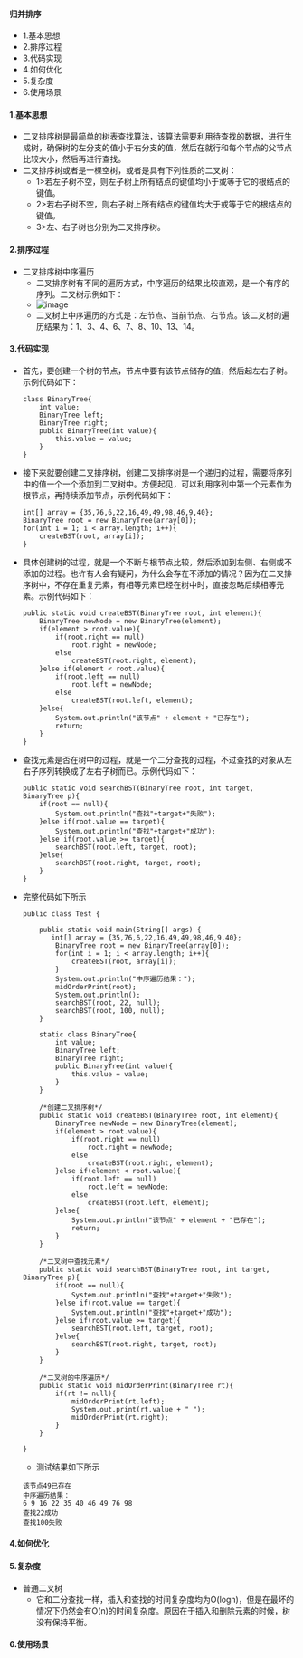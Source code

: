 #### 归并排序
- 1.基本思想
- 2.排序过程
- 3.代码实现
- 4.如何优化
- 5.复杂度
- 6.使用场景



#### 1.基本思想
- 二叉排序树是最简单的树表查找算法，该算法需要利用待查找的数据，进行生成树，确保树的左分支的值小于右分支的值，然后在就行和每个节点的父节点比较大小，然后再进行查找。
- 二叉排序树或者是一棵空树，或者是具有下列性质的二叉树：
    - 1>若左子树不空，则左子树上所有结点的键值均小于或等于它的根结点的键值。
    - 2>若右子树不空，则右子树上所有结点的键值均大于或等于它的根结点的键值。
    - 3>左、右子树也分别为二叉排序树。



#### 2.排序过程
- 二叉排序树中序遍历
    - 二叉排序树有不同的遍历方式，中序遍历的结果比较直观，是一个有序的序列。二叉树示例如下：
    - ![image](https://img-blog.csdnimg.cn/20200807143202108.png)
    - 二叉树上中序遍历的方式是：左节点、当前节点、右节点。该二叉树的遍历结果为：1、3、4、6、7、8、10、13、14。




#### 3.代码实现
- 首先，要创建一个树的节点，节点中要有该节点储存的值，然后起左右子树。示例代码如下：
    ```
    class BinaryTree{
        int value;
        BinaryTree left;
        BinaryTree right;
        public BinaryTree(int value){
            this.value = value;
        }
    }
    ```
- 接下来就要创建二叉排序树，创建二叉排序树是一个递归的过程，需要将序列中的值一个一个添加到二叉树中。方便起见，可以利用序列中第一个元素作为根节点，再持续添加节点，示例代码如下：
    ```
    int[] array = {35,76,6,22,16,49,49,98,46,9,40};
    BinaryTree root = new BinaryTree(array[0]);
    for(int i = 1; i < array.length; i++){
        createBST(root, array[i]);
    }
    ```
- 具体创建树的过程，就是一个不断与根节点比较，然后添加到左侧、右侧或不添加的过程。也许有人会有疑问，为什么会存在不添加的情况？因为在二叉排序树中，不存在重复元素，有相等元素已经在树中时，直接忽略后续相等元素。示例代码如下：
    ```
    public static void createBST(BinaryTree root, int element){
        BinaryTree newNode = new BinaryTree(element);
        if(element > root.value){
            if(root.right == null)
                root.right = newNode;
            else
                createBST(root.right, element);
        }else if(element < root.value){
            if(root.left == null)
                root.left = newNode;
            else
                createBST(root.left, element);
        }else{
            System.out.println("该节点" + element + "已存在");
            return;
        }
    }
    ```
- 查找元素是否在树中的过程，就是一个二分查找的过程，不过查找的对象从左右子序列转换成了左右子树而已。示例代码如下：
    ```
    public static void searchBST(BinaryTree root, int target, BinaryTree p){
        if(root == null){
            System.out.println("查找"+target+"失败");
        }else if(root.value == target){
            System.out.println("查找"+target+"成功");
        }else if(root.value >= target){
            searchBST(root.left, target, root);
        }else{ 
            searchBST(root.right, target, root);
        }
    }
    ```
- 完整代码如下所示
    ```
    public class Test {
    
    	public static void main(String[] args) {
    	   int[] array = {35,76,6,22,16,49,49,98,46,9,40};
            BinaryTree root = new BinaryTree(array[0]);
            for(int i = 1; i < array.length; i++){
                createBST(root, array[i]);
            }
            System.out.println("中序遍历结果：");
            midOrderPrint(root);
            System.out.println();
            searchBST(root, 22, null);
            searchBST(root, 100, null);
    	}
    
    	static class BinaryTree{
    	    int value;
    	    BinaryTree left;
    	    BinaryTree right;
    	    public BinaryTree(int value){
    	        this.value = value;
    	    }
    	}
    	
        /*创建二叉排序树*/
        public static void createBST(BinaryTree root, int element){
            BinaryTree newNode = new BinaryTree(element);
            if(element > root.value){
                if(root.right == null)
                    root.right = newNode;
                else
                    createBST(root.right, element);
            }else if(element < root.value){
                if(root.left == null)
                    root.left = newNode;
                else
                    createBST(root.left, element);
            }else{
                System.out.println("该节点" + element + "已存在");
                return;
            }
        }
        
        /*二叉树中查找元素*/
        public static void searchBST(BinaryTree root, int target, BinaryTree p){
            if(root == null){
                System.out.println("查找"+target+"失败");
            }else if(root.value == target){
                System.out.println("查找"+target+"成功");
            }else if(root.value >= target){
                searchBST(root.left, target, root);
            }else{ 
                searchBST(root.right, target, root);
            }
        }
        
        /*二叉树的中序遍历*/
        public static void midOrderPrint(BinaryTree rt){
            if(rt != null){
            	midOrderPrint(rt.left);
                System.out.print(rt.value + " ");
                midOrderPrint(rt.right);	
            }
        }
    	
    }
    ```
    - 测试结果如下所示
    ```
    该节点49已存在
    中序遍历结果：
    6 9 16 22 35 40 46 49 76 98 
    查找22成功
    查找100失败
    ```



#### 4.如何优化



#### 5.复杂度
- 普通二叉树
    - 它和二分查找一样，插入和查找的时间复杂度均为O(logn)，但是在最坏的情况下仍然会有O(n)的时间复杂度。原因在于插入和删除元素的时候，树没有保持平衡。



#### 6.使用场景




